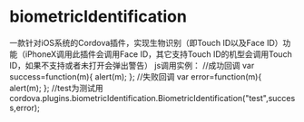 # biometricIdentification
一款针对iOS系统的Cordova插件，实现生物识别（即Touch ID以及Face ID）功能（iPhoneX调用此插件会调用Face ID，其它支持Touch ID的机型会调用Touch ID，如果不支持或者未打开会弹出警告）
js调用实例：
            //成功回调
            var success=function(m){
                alert(m);
            };
            //失败回调
            var error=function(m){
                alert(m);
            };
            //test为测试用
            cordova.plugins.biometricIdentification.BiometricIdentification("test",success,error);
